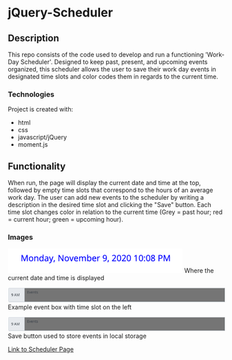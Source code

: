 # jQuery-Scheduler

## Description
This repo consists of the code used to develop and run a functioning 'Work-Day Scheduler'. Designed to keep past, present, and upcoming events organized, this scheduler allows the user to save their work day events in designated time slots and color codes them in regards to the current time.

### Technologies
Project is created with:
- html
- css
- javascript/jQuery
- moment.js


## Functionality 
When run, the page will display the current date and time at the top, followed by empty time slots that correspond to the hours of an average work day. The user can add new events to the scheduler by writing a description in the desired time slot and clicking the "Save" button. Each time slot changes color in relation to the current time (Grey = past hour; red = current hour; green = upcoming hour).


### Images

![Current Date and Time](Assets/current-date.png)
Where the current date and time is displayed 

![Event box](Assets/example-event.png)
Example event box with time slot on the left

![Save button](Assets/example-event.png)
Save button used to store events in local storage

[Link to Scheduler Page](https://ma-wong.github.io/jQuery-Scheduler/)
